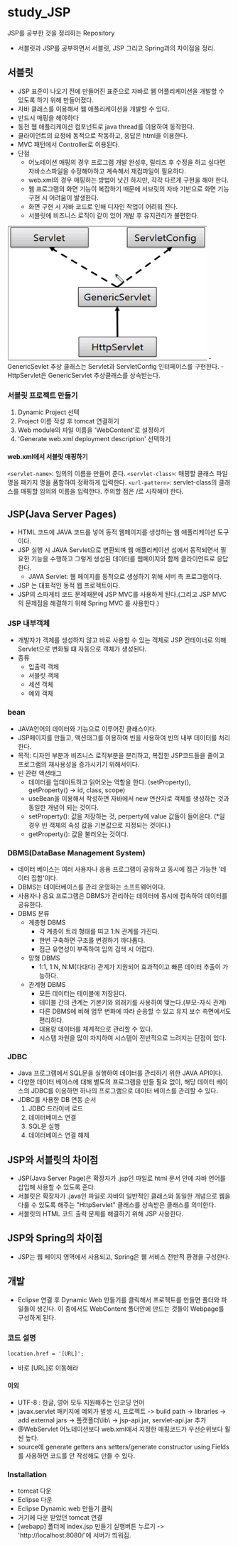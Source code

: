 # study_JSP
JSP를 공부한 것을 정리하는 Repository
- 서블릿과 JSP를 공부하면서 서블릿, JSP 그리고 Spring과의 차이점을 정리.

## 서블릿
- JSP 표준이 나오기 전에 만들어진 표준으로 자바로 웹 어플리케이션을 개발할 수 있도록 하기 위해 만들어졌다.
- 자바 클래스를 이용해서 웹 애플리케이션을 개발할 수 있다.
- 반드시 매핑을 해야하다
- 동전 웹 애플리케이션 컴포넌트로 java thread를 이용하여 동작한다.
- 클라이언트의 요청에 동적으로 작동하고, 응답은 html을 이용한다.
- MVC 패턴에서 Controller로 이용된다.
- 단점
  - 어노테이션 매핑의 경우 프로그램 개발 완성후, 릴리즈 후 수정을 하고 싶다면 자바소스파일을 수정해야하고 계속해서 재컴파일이 필요하다.
  - web.xml의 경우 매핑하는 방법이 낫긴 하지만, 각각 다르게 구현을 해야 한다.
  - 웹 프로그램의 화면 기능이 복잡하기 때문에 서브릿의 자바 기반으로 화면 기능 구현 시 어려움이 발생한다.
  - 화면 구현 시 자바 코드로 인해 디자인 작업이 어려워 진다.
  - 서블릿에 비즈니스 로직이 같이 있어 개발 후 유지관리가 불편한다.

<img src='./img/servlet01.png'/>
- GenericSevlet 추상 클래스는 Servlet과 ServletConfig 인터페이스를 구현한다.
- HttpServlet은 GenericServlet 추상클래스를 상속받는다.

### 서블릿 프로젝트 만들기
1. Dynamic Project 선택
2. Project 이름 작성 후 tomcat 연결하기
3. Web module의 파일 이름을 'WebContent'로 설정하기
4. 'Generate web.xml deployment description' 선택하기

#### web.xml에서 서블릿 매핑하기
`<servlet-name>`: 임의의 이름을 만들어 준다.
`<servlet-class>`: 매핑할 클래스 파일명을 패키지 명을 폼함하여 정확하게 입력한다.
`<url-pattern>`: servlet-class의 클래스를 매핑할 임의의 이름을 입력한다. 주의할 점은 /로 시작해야 한다.

## JSP(Java Server Pages)
- HTML 코드에 JAVA 코드를 넣어 동적 웹페이지를 생성하는 웹 애플리케이션 도구이다.
- JSP 실행 시 JAVA Servlet으로 변환되며 웹 애플리케이션 섭에서 동작되면서 필요한 기능을 수행하고 그렇게 생성된 데이터를 웹페이지와 함께 클라이언트로 응답한다.
  - JAVA Servlet: 웹 페이지를 동적으로 생성하기 위해 서버 측 프로그램이다.
- JSP 는 대표적인 동적 웹 프로젝트이다.
- JSP의 스파게티 코드 문제때문에 JSP MVC를 사용하게 된다.(그리고 JSP MVC의 문제점을 해결하기 위해 Spring MVC 를 사용한다.)

### JSP 내부객체
- 개발자가 객체를 생성하지 않고 바로 사용할 수 있는 객체로 JSP 컨테이너로 의해 Servlet으로 변화될 떄 자동으로 객체가 생성된다.
- 종류
  - 입출력 객체
  - 서블릿 객체
  - 세션 객체
  - 예외 객체

### bean
- JAVA언어의 데이터와 기능으로 이루어진 클래스이다.
- JSP페이지를 만들고, 액션태그를 이용하여 빈을 사용하여 빈의 내부 데이터를 처리한다.
- 목적: 디자인 부분과 비즈니스 로직부분을 분리하고, 복잡한 JSP코드들을 줄이고 프로그램의 재사용성을 증가시키기 위해서이다.
- 빈 관련 액션태그
  - 데이터를 업데이트하고 읽어오는 역할을 한다. (setProperty(), getProperty() -> id, class, scope)
  - useBean을 이용해서 작성하면 자바에서 new 연산자로 객체를 생성하는 것과 동일한 개념이 되는 것이다.
  - setProperty(): 값을 저장하는 것, perperty에 value 값들이 들어온다. (*일 경우 빈 객체의 속성 값을 기본값으로 지정되는 것이다.)
  - getProperty(): 값을 불러오는 것이다.

### DBMS(DataBase Management System)
- 데이터 베이스는 여러 사용자나 응용 프로그램이 공유하고 동시에 접근 가능한 '데이터 집합'이다.
- DBMS는 데이터베이스를 관리 운영하는 소프트웨어이다.
- 사용자나 응요 프로그램은 DBMS가 관리하는 데이터에 동시에 접속하여 데이터를 공유한다.
- DBMS 분류
  - 계층형 DBMS
    - 각 계층이 트리 형태를 띠고 1:N 관계를 가진다.
    - 한번 구축하면 구조를 변경하기 까다롭다.
    - 접근 유연성이 부족하여 임의 검색 시 어렵다.
  - 망형 DBMS
    - 1:1, 1:N, N:M(다대다) 관계가 지원되어 효과적이고 빠른 데이터 추출이 가능하다.
  - 관계형 DBMS
    - 모든 데이터는 테이블에 저장된다.
    - 테이블 간의 관계는 기본키와 외래키를 사용하여 맺는다.(부모-자식 관계)
    - 다른 DBMS에 비해 업무 변화에 따라 순응할 수 있고 유지 보수 측면에서도 편리하다.
    - 대용량 데이터를 체계적으로 관리할 수 있다.
    - 시스템 자원을 많이 차지하여 시스템이 전반적으로 느려지는 단점이 있다.

### JDBC
- Java 프로그램에서 SQL문을 실행하여 데이터를 관리하기 위한 JAVA API이다.
- 다양한 데이터 베이스에 대해 별도의 프로그램을 만들 필요 없이, 해당 데이터 베이스의 JDBC를 이용하면 하나의 프로그램으로 데이터 베이스를 관리할 수 있다.
- JDBC를 사용한 DB 연동 순서
  1. JDBC 드라이버 로드
  2. 데이터베이스 연결
  3. SQL문 실행
  4. 데이터베이스 연결 해제

## JSP와 서블릿의 차이점
- JSP(Java Server Page)은 확장자가 .jsp인 파일로 html 문서 안에 자바 언어를 삽입해 사용할 수 있도록 준다.
- 서블릿은 확장자가 .java인 파일로 자바의 일반적인 클래스와 동일한 개념으로 웹을 다룰 수 있도록 해주는 "HttpServlet" 클래스를 상속받은 클래스를 의미한다.
- 서블릿의 HTML 코드 출력 문제를 해결하기 위해 JSP 사용한다.

## JSP와 Spring의 차이점
- JSP는 웹 페이지 영역에서 사용되고, Spring은 웹 서비스 전반적 환경을 구성한다.

## 개발
- Eclipse 연결 후 Dynamic Web 만들기를 클릭해서 프로젝트를 만들면 폴더와 파일들이 생긴다. 이 중에서도 WebContent 폴더안에 만드는 것들이 Webpage를 구성하게 된다.

### 코드 설명
```
location.href = '[URL]';
```
- 바로 [URL]로 이동해라

#### 이외
- UTF-8 : 한글, 영어 모두 지원해주는 인코딩 언어
- javax.servlet 패키지에 예외가 발생 시, 프로젝트 -> build path -> libraries -> add external jars -> 톰캣폴더\lib\ -> jsp-api.jar, servlet-api.jar 추가
- @WebServlet 어노테이션보다 web.xml에서 지정한 매핑코드가 우선순위보다 훨씬 높다.
- source에 generate getters ans setters/generate constructor using Fields를 사용하면 코드를 안 작성해도 만들 수 있다.

### Installation
- tomcat 다운
- Eclipse 다운
- Eclipse Dynamic web 만들기 클릭
- 거기에 다운 받았던 tomcat 연결
- [webapp] 폴더에 index.jsp 만들기 실행버튼 누르기 -> 'http://localhost:8080/'에 서버가 띄워짐.